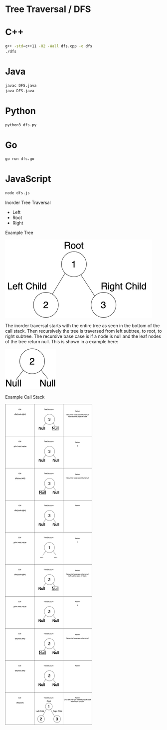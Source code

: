# Tree Traversal / DFS

# C++
```bash
g++ -std=c++11 -O2 -Wall dfs.cpp -o dfs
./dfs
```

# Java
```bash
javac DFS.java
java DFS.java
```

# Python
```bash
python3 dfs.py
```

# Go
```bash
go run dfs.go
```

# JavaScript
```bash
node dfs.js
```

Inorder Tree Traversal 
- Left
- Root
- Right

Example Tree

![Tree](./assets/tree1.png?raw=true)

The inorder traversal starts with the entire tree as seen in the bottom of the call stack. Then recursively the tree is traversed from left subtree, to root, to right subtree. The recursive base case is if a node is null and the leaf nodes of the tree return null. This is shown in a example here:

![Sub Tree](./assets/child.png?raw=true)

Example Call Stack

![Call Stack](./assets/call-stack.png?raw=true)
